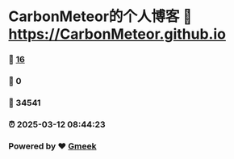 # CarbonMeteor的个人博客 :link: https://CarbonMeteor.github.io 
### :page_facing_up: [16](https://CarbonMeteor.github.io/tag.html) 
### :speech_balloon: 0 
### :hibiscus: 34541 
### :alarm_clock: 2025-03-12 08:44:23 
### Powered by :heart: [Gmeek](https://github.com/Meekdai/Gmeek)
